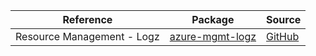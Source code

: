 | Reference | Package | Source |
|---|---|---|
|Resource Management - Logz|[azure-mgmt-logz](https://pypi.org/project/azure-mgmt-logz)|[GitHub](https://github.com/Azure/azure-sdk-for-python/blob/main/sdk/logz/azure-mgmt-logz)|
